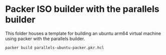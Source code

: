 # Packer ISO builder with the parallels builder

This folder houses a template for building an ubuntu arm64 virtual machine using packer with the parallels builder.

```bash
packer build parallels-ubuntu-packer.pkr.hcl
```
